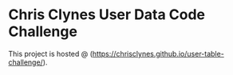 # Chris Clynes User Data Code Challenge

This project is hosted @ (https://chrisclynes.github.io/user-table-challenge/).
